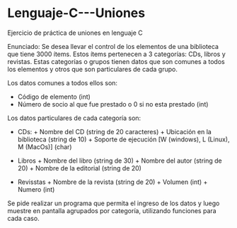 # Lenguaje-C---Uniones
Ejercicio de práctica de uniones en lenguaje C

Enunciado:
Se desea llevar el control de los elementos de una biblioteca que tiene 3000 ítems.
Estos ítems pertenecen a 3 categorías: CDs, libros y revistas.
Estas categorías o grupos tienen datos que son comunes a todos los elementos y otros que son particulares de cada grupo.

Los datos comunes a todos ellos son:
- Código de elemento (int)
- Número de socio al que fue prestado o 0 si no esta prestado (int)

Los datos particulares de cada categoría son:

- CDs:
       + Nombre del CD (string de 20 caracteres)
       + Ubicación en la biblioteca (string de 10)
       + Soporte de ejecución [W (windows), L (Linux), M (MacOs)] (char)

- Libros
       + Nombre del libro (string de 30)
       + Nombre del autor (string de 20)
       + Nombre de la editorial (string de 20)
   
- Revisstas
       + Nombre de la revista (string de 20)
       + Volumen (int)
       + Numero (int)
       
Se pide realizar un programa que permita el ingreso de los datos y luego muestre en pantalla agrupados por categoría, utilizando funciones para cada caso.
